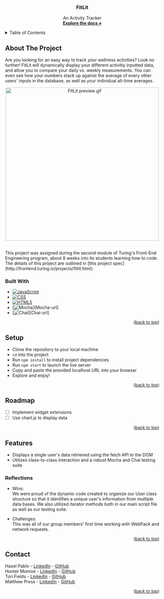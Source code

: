 <a name="readme-top"></a>

<!-- HEADER -->
<h3 align="center">FitLit</h3>
  <p align="center">
    An Activity Tracker
    <br />
    <a href="https://github.com/vfields/fitlit"><strong>Explore the docs »</strong></a>
  </p>
</div>

<!-- TABLE OF CONTENTS -->
<details>
  <summary>Table of Contents</summary>
  <ol>
    <li>
      <a href="#about-the-project">About The Project</a>
      <ul>
        <li><a href="#built-with">Built With</a></li>
      </ul>
    </li>
    <li><a href="#setup">Setup</a></li>
    <li><a href="#roadmap">Roadmap</a></li>
    <li>
        <a href="#features">Features</a>
        <ul>
            <li><a href="#reflections">Reflections</a>
        </ul>
    </li>
    <li><a href="#contact">Contact</a></li>
  </ol>
</details>

## About The Project
Are you looking for an easy way to track your wellness activities? Look no further! FitLit will dynamically display your different activitiy inputted data, and allow you to compare your daily vs. weekly measurements. You can even see how your numbers stack up against the average of every other users' inputs in the database, as well as your individual all-time averages.<br>
<p align="center">
    <img width="500" src="https://media.giphy.com/media/k4871ZHj3U2cPuvIA7/giphy.gif" alt="FitLit preview gif">
</p>
<br />
This project was assigned during the second module of Turing's Front-End Engineering program, about 8 weeks into its students learning how to code. The details of this project are outlined in [this project spec](http://frontend.turing.io/projects/fitlit.html).

### Built With

* [![JavaScript][JavaScript.com]][JavaScript-url]
* [![CSS][w3.org/Style/CSS/Overview.en.html]][CSS-url]
* [![HTML5][w3.org]][HTML-url]
* [![Mocha][https://mochajs.org/]][Mocha-url]
* [![Chai][https://www.chaijs.com/]][Chai-url]

<p align="right">(<a href="#readme-top">back to top</a>)</p>

## Setup
- Clone the repository to your local machine
- `cd` into the project
- Run `npm install` to install project dependencies
- Run `npm start` to launch the live server
- Copy and paste the provided localhost URL into your browser
- Explore and enjoy!

<p align="right">(<a href="#readme-top">back to top</a>)</p>

## Roadmap

- [ ] Implement widget extensions
- [ ] Use chart.js to display data

<p align="right">(<a href="#readme-top">back to top</a>)</p>

## Features

- Displays a single user's data retrieved using the fetch API to the DOM
- Utilizes class-to-class interaction and a robust Mocha and Chai testing suite

### Reflections
* Wins:<br>
We were proud of the dynamic code created to organize our User class structure so that it identifies a unique user's information from multiple data bases. We also utilized iterator methods both in our main script file as well as our testing suite. 

* Challenges:<br>
This was all of our group members' first time working with WebPack and network requests.

<p align="right">(<a href="#readme-top">back to top</a>)</p>

## Contact

Hazel Pablo - [LinkedIn](https://www.linkedin.com/in/hazel-pablo-704779245/) - [GitHub](https://github.com/Hpablo08)<br>
Hunter Monroe - [LinkedIn](https://www.linkedin.com/in/hunter-monroe-035ab0188/) - [GitHub](https://github.com/Hmonroe2)<br>
Tori Fields - [LinkedIn](https://www.linkedin.com/in/victoria-ashley-fields/) - [GitHub](https://github.com/vfields)<br>
Matthew Press - [LinkedIn](https://www.linkedin.com/in/matthew-press-813961246/) - [GitHub](https://github.com/MatthewPress)<br>

<p align="right">(<a href="#readme-top">back to top</a>)</p>

<!-- MARKDOWN LINKS & IMAGES -->
[linkedin-shield]: https://img.shields.io/badge/-LinkedIn-black.svg?style=for-the-badge&logo=linkedin&colorB=555
[linkedin-url]: https://linkedin.com/in/matthew-press-813961246/
[product-demo]: images/demo.gif
[JavaScript.com]: https://img.shields.io/badge/-JavaScript-yellow
[JavaScript-url]: https://www.javascript.com/
[w3.org/Style/CSS/Overview.en.html]: https://img.shields.io/badge/-CSS-blue
[CSS-url]: https://www.w3.org/Style/CSS/Overview.en.html
[w3.org]: https://img.shields.io/badge/-HTML5-red
[HTML-url]: https://www.w3.org/
[Mocha-url]: https://mochajs.org/
[https://mochajs.org/]: https://img.shields.io/badge/Mocha-8D6748?style=for-the-badge&logo=Mocha&logoColor=white
[Chai-url]: https://www.chaijs.com/
[https://www.chaijs.com/]: https://img.shields.io/badge/Chai-A30701?style=for-the-badge&logo=chai&logoColor=white
